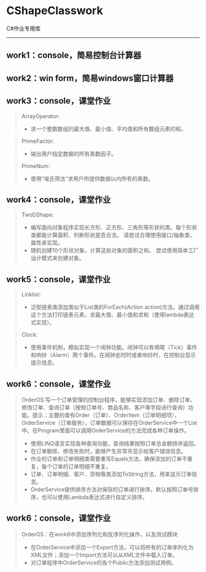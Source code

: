 # CShapeClasswork
C#作业专用库

------
## work1：console，简易控制台计算器
## work2：win form，简易windows窗口计算器
## work3：console，课堂作业
> ArrayOperator:
>* 求一个整数数组的最大值、最小值、平均值和所有数组元素的和。

> PrimeFactor:
>* 输出用户指定数据的所有素数因子。

> PrimeNum:
>* 使用“埃氏筛法”求用户所提供数据以内所有的素数。

## work4：console，课堂作业
> TwoDShape:
>* 编写面向对象程序实现长方形、正方形、三角形等形状的类。每个形状类都能计算面积、判断形状是否合法。 请尝试合理使用接口/抽象类、属性来实现。
>* 随机创建10个形状对象，计算这些对象的面积之和。 尝试使用简单工厂设计模式来创建对象。

## work5：console，课堂作业
> Linklist:
>* 泛型链表类添加类似于List<T>类的ForEach(Action<T> action)方法。通过调用这个方法打印链表元素，求最大值、最小值和求和（使用lambda表达式实现）。

> Clock:
>* 使用事件机制，模拟实现一个闹钟功能。闹钟可以有嘀嗒（Tick）事件和响铃（Alarm）两个事件。在闹钟走时时或者响铃时，在控制台显示提示信息。

## work6：console，课堂作业
> OrderOS:写一个订单管理的控制台程序，能够实现添加订单、删除订单、修改订单、查询订单（按照订单号、商品名称、客户等字段进行查询）功能。提示：主要的类有Order（订单）、OrderItem（订单明细项），OrderService（订单服务），订单数据可以保存在OrderService中一个List中。在Program里面可以调用OrderService的方法完成各种订单操作。
>* 使用LINQ语言实现各种查询功能，查询结果按照订单总金额排序返回。
>* 在订单删除、修改失败时，能够产生异常并显示给客户错误信息。
>* 作业的订单和订单明细类需要重写Equals方法，确保添加的订单不重复，每个订单的订单明细不重复。
>* 订单、订单明细、客户、货物等类添加ToString方法，用来显示订单信息。
>* OrderService提供排序方法对保存的订单进行排序。默认按照订单号排序，也可以使用Lambda表达式进行自定义排序。

## work6：console，课堂作业
> OrderOS：在work6中添加序列化和反序列化操作，以及测试模块
>* 在OrderService中添加一个Export方法，可以将所有的订单序列化为XML文件；添加一个Import方法可以从XML文件中载入订单。
>* 对订单程序中OrderService的各个Public方法添加测试用例。